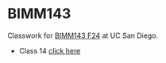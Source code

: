 # BIMM143

Classwork for [BIMM143 F24](https://bioboot.github.io/bimm143_F24/) at UC San Diego.

- Class 14 [click here](https://github.com/sofia-ls-class/BIMM143/blob/main/BIMM143_Lab14/BIMM143-Lab14-RNA-Seq-analysis.pdf)
